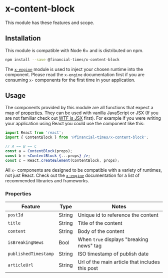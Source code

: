 # x-content-block

This module has these features and scope.


## Installation

This module is compatible with Node 6+ and is distributed on npm.

```bash
npm install --save @financial-times/x-content-block
```

The [`x-engine`][engine] module is used to inject your chosen runtime into the component. Please read the `x-engine` documentation first if you are consuming `x-` components for the first time in your application.

[engine]: https://github.com/Financial-Times/x-dash/tree/master/packages/x-engine


## Usage

The components provided by this module are all functions that expect a map of [properties](#properties). They can be used with vanilla JavaScript or JSX (If you are not familiar check out [WTF is JSX][jsx-wtf] first). For example if you were writing your application using React you could use the component like this:

```jsx
import React from 'react';
import { ContentBlock } from '@financial-times/x-content-block';

// A == B == C
const a = ContentBlock(props);
const b = <ContentBlock {...props} />;
const c = React.createElement(ContentBlock, props);
```

All `x-` components are designed to be compatible with a variety of runtimes, not just React. Check out the [`x-engine`][engine] documentation for a list of recommended libraries and frameworks.

[jsx-wtf]: https://jasonformat.com/wtf-is-jsx/

### Properties

Feature             | Type   | Notes
--------------------|--------|----------------------------
`postId`            | String | Unique id to reference the content
`title`             | String | Title of the content
`content`           | String | Body of the content
`isBreakingNews`    | Bool   | When `true` displays "breaking news" tag
`publishedTimestamp`| String | ISO timestamp of publish date
`articleUrl`        | String | Url of the main article that includes this post
